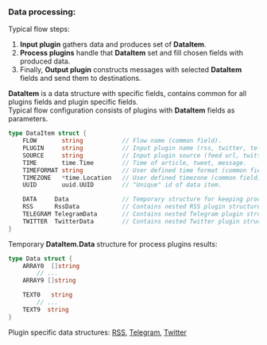 ### Data processing:

Typical flow steps:

1. **Input plugin** gathers data and produces set of **DataItem**.
2. **Process plugins** handle that **DataItem** set and fill chosen fields with produced data.
3. Finally, **Output plugin** constructs messages with selected **DataItem** fields and send them to destinations. 


**DataItem** is a data structure with specific fields, contains common for all plugins fields and plugin specific fields.  
Typical flow configuration consists of plugins with **DataItem** fields as parameters.

```go
type DataItem struct {
	FLOW       string           // Flow name (common field).
	PLUGIN     string           // Input plugin name (rss, twitter, telegram etc.).
	SOURCE     string           // Input plugin source (feed url, twitter channel, telegram chat etc.).
	TIME       time.Time        // Time of article, tweet, message.
	TIMEFORMAT string           // User defined time format (common field).
	TIMEZONE   *time.Location   // User defined timezone (common field).
	UUID       uuid.UUID        // "Unique" id of data item.

	DATA     Data               // Temporary structure for keeping process plugins results.
	RSS      RssData            // Contains nested RSS plugin structure.
	TELEGRAM TelegramData       // Contains nested Telegram plugin structure.
	TWITTER  TwitterData        // Contains nested Twitter plugin structure.
}
```

Temporary **DataItem.Data** structure for process plugins results:
```go
type Data struct {
	ARRAY0  []string
        // ...
	ARRAY9 []string

	TEXT0   string
        // ...
	TEXT9  string
}
```

Plugin specific data structures: [RSS](https://github.com/livelace/gosquito/blob/master/docs/plugins/input/rss.md), [Telegram](https://github.com/livelace/gosquito/blob/master/docs/plugins/input/telegram.md), [Twitter](https://github.com/livelace/gosquito/blob/master/docs/plugins/input/twitter.md)